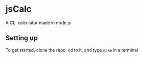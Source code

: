 # jsCalc
A CLI calculator made in node.js

## Setting up
To get started, clone the repo, cd to it, and type `make` in a terminal
